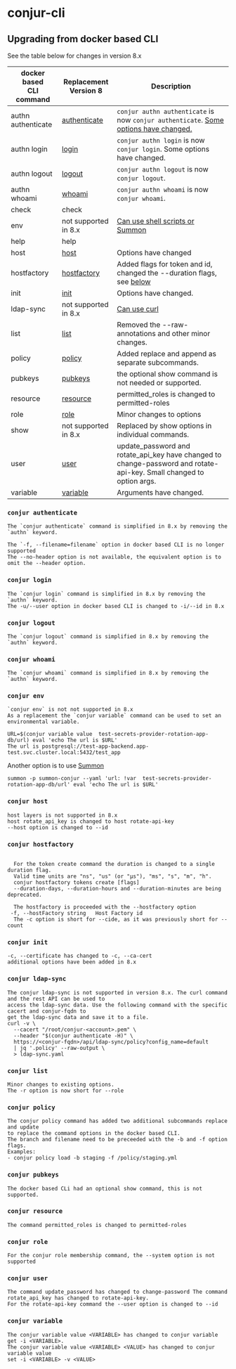 # conjur-cli

## Upgrading from docker based CLI

See the table below for changes in version 8.x

| docker based<br>CLI command         | Replacement<br>Version 8 | Description |
|----------------------------------|     ---------------------|----------------------------------|
| authn  authenticate | [authenticate](#conjur-authenticate) | `conjur authn authenticate` is now `conjur authenticate`. [Some options have changed.](#conjur-authenticate)
| authn  login        | [login](#conjur-login)   | `conjur authn login` is now `conjur login`. Some options have changed.
| authn  logout       | [logout](#conjur-logout) | `conjur authn logout` is now `conjur logout`.
| authn  whoami       | [whoami](#conjur-whoami) | `conjur authn whoami` is now `conjur whoami`.
| check      | check |
| env        | not supported in 8.x   | [Can use shell scripts or Summon](#conjur-env)
| help       | help                   |
| host       | [host](#conjur-host)   | Options have changed
| hostfactory| [hostfactory](#conjur-hostfactory)| Added flags for token and id, changed the --duration flags, see [below](#conjur-hostfactory)
| init       | [init](#conjur-init)   | Options have changed.
| ldap-sync  | not supported in 8.x   | [Can use curl](#conjur-ldap-sync)
| list       | [list](#conjur-list)   | Removed the --raw-annotations and other minor changes.
| policy     | [policy](#conjur-policy)    | Added replace and append as separate subcommands.
| pubkeys    | [pubkeys](#conjur-pubkeys)  | the optional show command is not needed or supported.
| resource   | [resource](#conjur-resource)| permitted_roles is changed to permitted-roles
| role       | [role](#conjur-role)        | Minor changes to options
| show       | not supported in 8.x        | Replaced by show options in individual commands.
| user       | [user](#conjur-user)        | update_password and  rotate_api_key have changed to change-password and rotate-api-key. Small changed to option args.
| variable   | [variable](#conjur-variable)| Arguments have changed.

### `conjur authenticate`
```
The `conjur authenticate` command is simplified in 8.x by removing the `authn` keyword.

The `-f, --filename=filename` option in docker based CLI is no longer supported
The --no-header option is not available, the equivalent option is to omit the --header option.
```

### `conjur login`
```
The `conjur login` command is simplified in 8.x by removing the `authn` keyword.
The -u/--user option in docker based CLI is changed to -i/--id in 8.x

```
### `conjur logout`
```
The `conjur logout` command is simplified in 8.x by removing the `authn` keyword.

```

### `conjur whoami`
```
The `conjur whoami` command is simplified in 8.x by removing the `authn` keyword.
```

### `conjur env`
```
`conjur env` is not not supported in 8.x
As a replacement the `conjur variable` command can be used to set an
environmental variable.

URL=$(conjur variable value  test-secrets-provider-rotation-app-db/url) eval 'echo The url is $URL'
The url is postgresql://test-app-backend.app-test.svc.cluster.local:5432/test_app

```
Another option is to use [Summon](https://cyberark.github.io/summon/)
```
summon -p summon-conjur --yaml 'url: !var  test-secrets-provider-rotation-app-db/url' eval 'echo The url is $URL'
```

### `conjur host`
```
host layers is not supported in 8.x
host rotate_api_key is changed to host rotate-api-key
--host option is changed to --id

```

### `conjur hostfactory`
```

  For the token create command the duration is changed to a single duration flag.
  Valid time units are "ns", "us" (or "µs"), "ms", "s", "m", "h".
  conjur hostfactory tokens create [flags]
  --duration-days, --duration-hours and --duration-minutes are being deprecated.

  The hostfactory is proceeded with the --hostfactory option
 -f, --hostFactory string   Host Factory id
  The -c option is short for --cide, as it was previously short for --count

```

### `conjur init`
```
-c, --certificate has changed to -c, --ca-cert
additional options have been added in 8.x

```

### `conjur ldap-sync`
```
The conjur ldap-sync is not supported in version 8.x. The curl command and the rest API can be used to
access the ldap-sync data. Use the following command with the specific cacert and conjur-fqdn to
get the ldap-sync data and save it to a file.
curl -v \
  --cacert "/root/conjur-<account>.pem" \
  --header "$(conjur authenticate -H)" \
  https://<conjur-fqdn>/api/ldap-sync/policy?config_name=default
  | jq '.policy' --raw-output \
  > ldap-sync.yaml
```

### `conjur list`
````
Minor changes to existing options.
The -r option is now short for --role
````

### `conjur policy`
```
The conjur policy command has added two additional subcommands replace and update
to replace the command options in the docker based CLI.
The branch and filename need to be preceeded with the -b and -f option flags.
Examples:
- conjur policy load -b staging -f /policy/staging.yml
```

### `conjur pubkeys`
```
The docker based CLi had an optional show command, this is not supported.
```

### `conjur resource`
```
The command permitted_roles is changed to permitted-roles
```

### `conjur role`
```
For the conjur role membership command, the --system option is not supported
```

### `conjur user`
```
The command update_password has changed to change-password The command rotate_api_key has changed to rotate-api-key.
For the rotate-api-key command the --user option is changed to --id
```

### `conjur variable`
```
The conjur variable value <VARIABLE> has changed to conjur variable get -i <VARIABLE>.
The conjur variable value <VARIABLE> <VALUE> has changed to conjur variable value
set -i <VARIABLE> -v <VALUE>
```